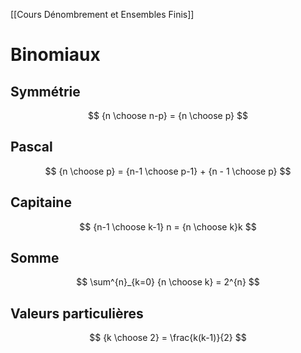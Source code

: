 [[Cours Dénombrement et Ensembles Finis]]

# Binomiaux

## Symmétrie

$$
{n \choose n-p} = {n \choose p}
$$
## Pascal

$$
{n \choose p} = {n-1 \choose p-1} + {n - 1 \choose p}
$$

## Capitaine

$$
{n-1 \choose k-1} n = {n \choose k}k
$$
	
## Somme

$$
\sum^{n}_{k=0} {n \choose k} = 2^{n}
$$
## Valeurs particulières
$$
{k \choose 2} = \frac{k(k-1)}{2}
$$
